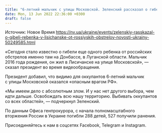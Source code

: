 ```yaml
---
title: "6-летний мальчик с улицы Московской. Зеленский рассказал о гибели ребенка в Лисичанске от российских обстрелов"
date: Mon, 13 Jun 2022 22:36:00 +0300
draft: false
---
```

Источник: Новое Время https://nv.ua/ukraine/events/zelenskiy-rasskazal-o-gibeli-rebenka-v-lisichanske-ot-rossiyskih-obstrelov-novosti-ukrainy-50249585.html


«Сегодня стало известно о гибели еще одного ребенка от российских обстрелов именно там на Донбассе, в Луганской области. Мальчик 2016 года рождения, он жил в Лисичанске на улице Московской», — сказал президент во время видеообращения.

Президент добавил, что видимо для оккупантов 6-летний мальчик с улицы Московской оказался «опасным врагом РФ». 

«Мы имеем дело с абсолютным злом. И у нас нет другого выбора, чем идти дальше. Освобождать всю нашу территорию. Выбивать оккупантов со всех областей», — подчеркнул Зеленский. 

По данным Офиса генпрокурора, с начала полномасштабного вторжения России в Украине погибли 288 детей, 527 получили ранения.

Присоединяйтесь к нам в соцсетях Facebook, Telegram и Instagram.
